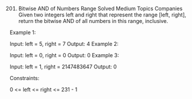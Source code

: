 201. Bitwise AND of Numbers Range
Solved
Medium
Topics
Companies
Given two integers left and right that represent the range [left, right], return the bitwise AND of all numbers in this range, inclusive.

 

Example 1:

Input: left = 5, right = 7
Output: 4
Example 2:

Input: left = 0, right = 0
Output: 0
Example 3:

Input: left = 1, right = 2147483647
Output: 0
 

Constraints:

0 <= left <= right <= 231 - 1
